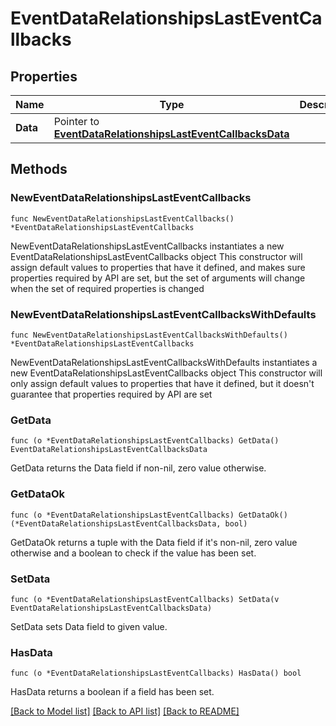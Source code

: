 # EventDataRelationshipsLastEventCallbacks

## Properties

Name | Type | Description | Notes
------------ | ------------- | ------------- | -------------
**Data** | Pointer to [**EventDataRelationshipsLastEventCallbacksData**](EventDataRelationshipsLastEventCallbacksData.md) |  | [optional] 

## Methods

### NewEventDataRelationshipsLastEventCallbacks

`func NewEventDataRelationshipsLastEventCallbacks() *EventDataRelationshipsLastEventCallbacks`

NewEventDataRelationshipsLastEventCallbacks instantiates a new EventDataRelationshipsLastEventCallbacks object
This constructor will assign default values to properties that have it defined,
and makes sure properties required by API are set, but the set of arguments
will change when the set of required properties is changed

### NewEventDataRelationshipsLastEventCallbacksWithDefaults

`func NewEventDataRelationshipsLastEventCallbacksWithDefaults() *EventDataRelationshipsLastEventCallbacks`

NewEventDataRelationshipsLastEventCallbacksWithDefaults instantiates a new EventDataRelationshipsLastEventCallbacks object
This constructor will only assign default values to properties that have it defined,
but it doesn't guarantee that properties required by API are set

### GetData

`func (o *EventDataRelationshipsLastEventCallbacks) GetData() EventDataRelationshipsLastEventCallbacksData`

GetData returns the Data field if non-nil, zero value otherwise.

### GetDataOk

`func (o *EventDataRelationshipsLastEventCallbacks) GetDataOk() (*EventDataRelationshipsLastEventCallbacksData, bool)`

GetDataOk returns a tuple with the Data field if it's non-nil, zero value otherwise
and a boolean to check if the value has been set.

### SetData

`func (o *EventDataRelationshipsLastEventCallbacks) SetData(v EventDataRelationshipsLastEventCallbacksData)`

SetData sets Data field to given value.

### HasData

`func (o *EventDataRelationshipsLastEventCallbacks) HasData() bool`

HasData returns a boolean if a field has been set.


[[Back to Model list]](../README.md#documentation-for-models) [[Back to API list]](../README.md#documentation-for-api-endpoints) [[Back to README]](../README.md)


